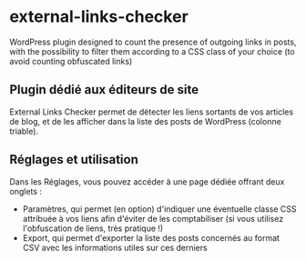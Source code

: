 # external-links-checker

WordPress plugin designed to count the presence of outgoing links in posts, with the possibility to filter them according to a CSS class of your choice (to avoid counting obfuscated links)

## Plugin dédié aux éditeurs de site

External Links Checker permet de détecter les liens sortants de vos articles de blog, et de les afficher dans la liste des posts de WordPress (colonne triable).

## Réglages et utilisation

Dans les Réglages, vous pouvez accéder à une page dédiée offrant deux onglets :
- Paramètres, qui permet (en option) d'indiquer une éventuelle classe CSS attribuée à vos liens afin d'éviter de les comptabiliser (si vous utilisez l'obfuscation de liens, très pratique !)
- Export, qui permet d'exporter la liste des posts concernés au format CSV avec les informations utiles sur ces derniers
